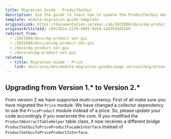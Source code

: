 ```yaml
---
title: Migration Guide - ProductSetGui
description: Use the guide to learn how to update the ProductSetGui module to a newer version.
template: module-migration-guide-template
originalLink: https://documentation.spryker.com/2021080/docs/mg-product-set-gui
originalArticleId: c83c362a-22f0-4805-9a54-a28393dd55b9
redirect_from:
  - /2021080/docs/mg-product-set-gui
  - /2021080/docs/en/mg-product-set-gui
  - /docs/mg-product-set-gui
  - /docs/en/mg-product-set-gui
related:
  - title: Migration Guide - Price
    link: docs/scos/dev/module-migration-guides/page.version/migration-guide-price.html
---
```


## Upgrading from Version 1.* to Version 2.*

From version 2 we have supported multi-currency. First of all make sure you have migrated the `Price` module. We have changed a collector dependency to use the `PriceProduct` module instead of a price. So, please update your code accordingly if you overwrote the core. If you modified the `ProductAbstractTableHelper` table class, it now receives a different bridge `ProductSetGuiToPriceProductFacadeInterface` instead of `ProductSetGuiToPriceProductInterface`.
